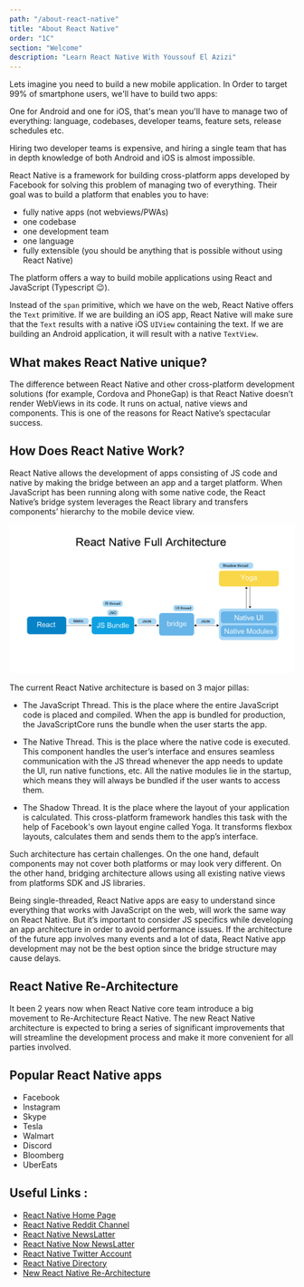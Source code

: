 ```yaml
---
path: "/about-react-native"
title: "About React Native"
order: "1C"
section: "Welcome"
description: "Learn React Native With Youssouf El Azizi"
---
```


Lets imagine you need to build a new mobile application. In Order to target 99% of smartphone users, we'll have to build two apps:

One for Android and one for iOS, that's mean you'll have to manage two of everything: language, codebases, developer teams, feature sets, release schedules etc.

Hiring two developer teams is expensive, and hiring a single team that has in depth knowledge of both Android and iOS is almost impossible.

React Native is a framework for building cross-platform apps developed by Facebook for solving this problem of managing two of everything. Their goal was to build a platform that enables you to have:

- fully native apps (not webviews/PWAs)
- one codebase
- one development team
- one language
- fully extensible (you should be anything that is possible without using React Native)

The platform offers a way to build mobile applications using React and JavaScript (Typescript 😉).

Instead of the `span` primitive, which we have on the web, React Native offers the `Text` primitive. If we are building an iOS app, React Native will make sure that the `Text` results with a native iOS `UIView` containing the text. If we are building an Android application, it will result with a native `TextView`.

## What makes React Native unique?

The difference between React Native and other cross-platform development solutions (for example, Cordova and PhoneGap) is that React Native doesn’t render WebViews in its code. It runs on actual, native views and components. This is one of the reasons for React Native’s spectacular success.

## How Does React Native Work?

React Native allows the development of apps consisting of JS code and native by making the bridge between an app and a target platform. When JavaScript has been running along with some native code, the React Native’s bridge system leverages the React library and transfers components’ hierarchy to the mobile device view.

![](./images/react-native-architecture.png)

The current React Native architecture is based on 3 major pillas:

- The JavaScript Thread. This is the place where the entire JavaScript code is placed and compiled. When the app is bundled for production, the JavaScriptCore runs the bundle when the user starts the app.

- The Native Thread. This is the place where the native code is executed. This component handles the user’s interface and ensures seamless communication with the JS thread whenever the app needs to update the UI, run native functions, etc. All the native modules lie in the startup, which means they will always be bundled if the user wants to access them.

- The Shadow Thread. It is the place where the layout of your application is calculated. This cross-platform framework handles this task with the help of Facebook's own layout engine called Yoga. It transforms flexbox layouts, calculates them and sends them to the app’s interface.

Such architecture has certain challenges. On the one hand, default components may not cover both platforms or may look very different. On the other hand, bridging architecture allows using all existing native views from platforms SDK and JS libraries.

Being single-threaded, React Native apps are easy to understand since everything that works with JavaScript on the web, will work the same way on React Native. But it’s important to consider JS specifics while developing an app architecture in order to avoid performance issues. If the architecture of the future app involves many events and a lot of data, React Native app development may not be the best option since the bridge structure may cause delays.

## React Native Re-Architecture

It been 2 years now when React Native core team introduce a big movement to Re-Architecture React Native. The new React Native architecture is expected to bring a series of significant improvements that will streamline the development process and make it more convenient for all parties involved.

## Popular React Native apps

- Facebook
- Instagram
- Skype
- Tesla
- Walmart
- Discord
- Bloomberg
- UberEats

## Useful Links :

- [React Native Home Page](https://facebook.github.io/react-native/)
- [React Native Reddit Channel](https://www.reddit.com/r/reactnative/)
- [React Native NewsLatter](https://reactnative.cc/)
- [React Native Now NewsLatter](https://reactnativenow.com/)
- [React Native Twitter Account](https://twitter.com/reactnative)
- [React Native Directory](https://reactnative.directory/)
- [New React Native Re-Architecture ](https://litslink.com/blog/new-react-native-architecture)
